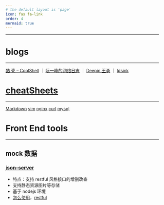 ```yaml
---
# the default layout is 'page'
icon: fas fa-link
order: 4
mermaid: true
---
```


***
# blogs
---
[酷 壳 – CoolShell](https://coolshell.cn)  ｜ [阮一峰的网络日志](https://www.ruanyifeng.com/blog/)  ｜ [Deepin 王勇](https://manateelazycat.github.io/) ｜  [ldsink](https://ldsink.com/)  


# [cheatSheets](https://devhints.io/)
---
[Markdown](https://www.markdown-cheatsheet.com/)  [vim](https://vim.rtorr.com/)  [nginx](https://github.com/SimulatedGREG/nginx-cheatsheet)  [curl](https://devhints.io/curl)  [mysql](https://devhints.io/mysql)  


# Front End tools
---
## mock 数据 
### [json-server](https://github.com/typicode/json-server)    
- 特点：支持 restful 风格接口的增删改查
- 支持静态资源图片等存储 
- 基于 nodejs 环境
- [怎么使用](https://juejin.cn/post/7043424909472563208)，[restful](http://ruanyifeng.com/blog/2014/05/restful_api.html)

